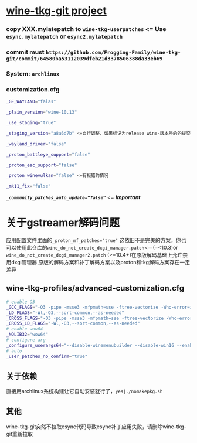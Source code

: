 # [wine-tkg-git project](https://github.com/Frogging-Family/wine-tkg-git)

### copy XXX.mylatepatch to ```wine-tkg-userpatches``` <= Use ```esync.mylatepatch``` or ```esync2.mylatepatch```

### commit must ```https://github.com/Frogging-Family/wine-tkg-git/commit/64580ba53112039dfeb21d3378506388da33eb69``` 

### System: ```archlinux```

### customization.cfg

```bash
_GE_WAYLAND="falas" 

_plain_version="wine-10.13" 

_use_staging="true" 

_staging_version="a8a6d7b" <=自行调整，如果标记为release wine-版本号的的提交导致补丁失败，就用最新的master提交反之用release提交，还是补丁失败自行等待staging更新或者git pull 拉取最新版wine-tkg-git代码

_wayland_driver="false"

_proton_battleye_support="false" 

_proton_eac_support="false"

_proton_winevulkan="false" <=有报错的情况

_mk11_fix="false"
```

***```_community_patches_auto_update="false"```*** <= ***Important***

# 关于gstreamer解码问题
应用配置文件里面的```_proton_mf_patches="true"```
这依旧不是完美的方案，你也可以使用此仓库的```wine_do_not_create_dxgi_manager.patch```<＝(=<10.3)or ```wine_do_not_create_dxgi_manager2.patch``` (>=10.4+)在原版解码基础上允许禁用dxgi管理器
原版的解码方案和补丁解码方案以及proton和tkg解码方案存在一定差异

## wine-tkg-profiles/advanced-customization.cfg

```bash
# enable O3
_GCC_FLAGS="-O3 -pipe -msse3 -mfpmath=sse -ftree-vectorize -Wno-error=implicit-function-declaration -Wno-error=incompatible-pointer-types"
_LD_FLAGS="-Wl,-O3,--sort-common,--as-needed"
_CROSS_FLAGS="-O3 -pipe -msse3 -mfpmath=sse -ftree-vectorize -Wno-error=implicit-function-declaration -Wno-error=incompatible-pointer-types"
_CROSS_LD_FLAGS="-Wl,-O3,--sort-common,--as-needed"
# enable wow64
_NOLIB32="wow64"
# configure arg
_configure_userargs64="--disable-winemenubuilder --disable-win16 --enable-win64 --disable-tests --without-capi --without-coreaudio --without-cups --without-gphoto --without-osmesa --without-oss --without-pcap --without-pcsclite --without-sane --without-udev --without-unwind --without-usb --without-v4l2 --without-wayland --without-xinerama --without-piper"
# auto
_user_patches_no_confirm="true"
```

## 关于依赖
直接用archlinux系统构建让它自动安装就行了，```yes|./nomakepkg.sh```

## 其他
wine-tkg-git突然不拉取esync代码导致esync补丁应用失败，请删除wine-tkg-git重新拉取
